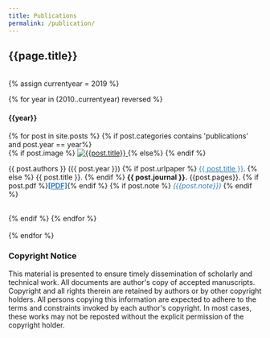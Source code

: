```yaml
---
title: Publications
permalink: /publication/
---
```


<h2>{{page.title}}</h2>
<br>
{% assign currentyear = 2019 %}

{% for year in (2010..currentyear) reversed %}
<div class="content list">
<h4>{{year}}</h4>
  {% for post in site.posts %}
    {% if post.categories contains 'publications' and post.year == year%}
    <div class="list-item">
    {% if post.image %}
      <a href="{{site.baseurl}}/{{post.pdf}}">
       <img src="{{site.baseurl}}/{{post.image}}" class="responsive-pub"
          alt="{{post.title}}" >
      </a>
    {% else%}
     {% endif %}
        <p class="list-post-title" >
        {{ post.authors }} ({{ post.year }})
        {% if post.urlpaper %}
          <a href="{{post.urlpaper}}" style="color: #337cbb">{{ post.title }}</a>.
        {% else %}
          {{ post.title }}.
        {% endif %}
         <b>{{ post.journal }}.</b> {{post.pages}}.
         {% if post.pdf %}<a href="{{site.baseurl}}/{{post.pdf}}" style="color: #337cbb"><b>[PDF]</b></a>{% endif %}
         {% if post.note %} <i style="color: #337cbb"> ({{post.note}}) </i> {% endif %}
        </p>
        <br style="clear:both" />
    </div>
    {% endif %}
  {% endfor %}
</div><br>
{% endfor %}



### Copyright Notice

This material is presented to ensure timely dissemination of scholarly and technical work. All documents are author's copy of accepted manuscripts. Copyright and all rights
therein are retained by authors or by other copyright holders. All persons copying this information are expected to adhere to the terms and constraints invoked by each author's copyright. In most cases, these works may not be reposted without the explicit permission of the copyright holder.
